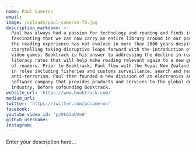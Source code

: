 ```yaml
---
name: Paul Cameron
email:
image: /uploads/paul-cameron-70.jpg
description_markdown: >-
  Paul has always had a passion for technology and reading and finds it
  fascinating that we can now carry an entire library around in our pocket. Yet
  the reading experience has not evolved in more than 2000 years despite
  storytelling taking disruptive leaps forward with the introduction of film and
  video games. Booktrack is his answer to addressing the decline in reading and
  literacy rates that will help make reading relevant again to a new generation
  of readers. Prior to Booktrack, Paul flew with the Royal New Zealand Air Force
  in roles including fisheries and customs surveillance, search and rescue, and
  anti-terrorism. Paul then founded a new division of an electronics and
  software company that provides products and services to the global defence
  industry, before cofounding Booktrack.
website_url: 'https://www.booktrack.com/'
medium_url:
twitter: 'https://twitter.com/pccameron'
facebook:
youtube_video_id: 'pz9kG1aUVe0'
github_username:
instagram:
---
```


Enter your description here...

